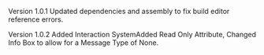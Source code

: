 Version 1.0.1 Updated dependencies and assembly to fix build editor reference errors.

Version 1.0.2 Added Interaction SystemAdded Read Only Attribute, Changed Info Box to allow for a Message Type of None.